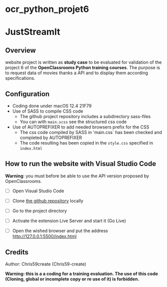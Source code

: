 # ocr_python_projet6
# JustStreamIt
## Overview
website project is written as **study case** to be evaluated for validation of the project 6 of the **OpenClassrooms Python training courses**. The purpose is to request data of movies thanks a API and to display them according specifications.

## Configuration
- Coding done under macOS 12.4 21F79
- Use of SASS to compile CSS code
  - The github project repository includes a subdirectory sass-files
  - You can with `main.scss` see the structured css code
- Use of AUTOPREFIXER to add needed browsers prefix for the CSS
  - The css code compiled by SASS in 'main.css` has been checked and completed by AUTOPREFIXER
  - The code resulting has been copied in the `style.css` specified in `ìndex.html`
               
## How to run the website with Visual Studio Code
**Warning**: you must before be able to use the API version proposed by OpenClassrooms.

- [ ] Open Visual Studio Code
- [ ] Clone [the github repository](https://github.com/Chris59-create/ocr_python_projet6.git) locally
- [ ] Go to the project directory
- [ ] Activate the extension Live Server and start it (Go Live)
- [ ] Open the wished browser and put the address http://127.0.0.1:5500/index.html


## Credits
Author: Chris59create (Chris59-create)

**Warning: this is a a coding for a training evaluation. The use of this code (Cloning, global or incomplete copy or re use of it) is forbidden.**
